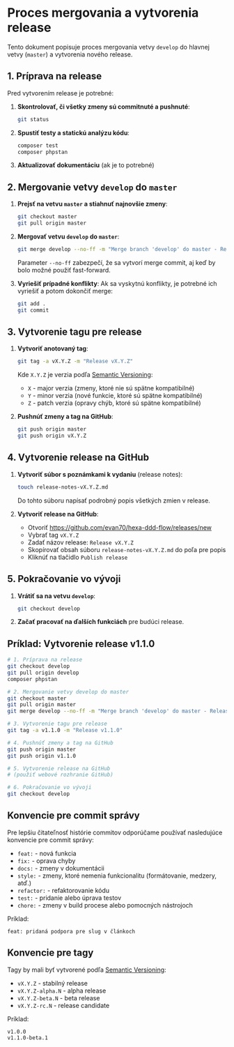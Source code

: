 # Proces mergovania a vytvorenia release

Tento dokument popisuje proces mergovania vetvy `develop` do hlavnej vetvy (`master`) a vytvorenia nového release.

## 1. Príprava na release

Pred vytvorením release je potrebné:

1. **Skontrolovať, či všetky zmeny sú commitnuté a pushnuté**:
   ```bash
   git status
   ```

2. **Spustiť testy a statickú analýzu kódu**:
   ```bash
   composer test
   composer phpstan
   ```

3. **Aktualizovať dokumentáciu** (ak je to potrebné)

## 2. Mergovanie vetvy `develop` do `master`

1. **Prejsť na vetvu `master` a stiahnuť najnovšie zmeny**:
   ```bash
   git checkout master
   git pull origin master
   ```

2. **Mergovať vetvu `develop` do `master`**:
   ```bash
   git merge develop --no-ff -m "Merge branch 'develop' do master - Release vX.Y.Z"
   ```
   
   Parameter `--no-ff` zabezpečí, že sa vytvorí merge commit, aj keď by bolo možné použiť fast-forward.

3. **Vyriešiť prípadné konflikty**:
   Ak sa vyskytnú konflikty, je potrebné ich vyriešiť a potom dokončiť merge:
   ```bash
   git add .
   git commit
   ```

## 3. Vytvorenie tagu pre release

1. **Vytvoriť anotovaný tag**:
   ```bash
   git tag -a vX.Y.Z -m "Release vX.Y.Z"
   ```
   
   Kde `X.Y.Z` je verzia podľa [Semantic Versioning](https://semver.org/):
   - `X` - major verzia (zmeny, ktoré nie sú spätne kompatibilné)
   - `Y` - minor verzia (nové funkcie, ktoré sú spätne kompatibilné)
   - `Z` - patch verzia (opravy chýb, ktoré sú spätne kompatibilné)

2. **Pushnúť zmeny a tag na GitHub**:
   ```bash
   git push origin master
   git push origin vX.Y.Z
   ```

## 4. Vytvorenie release na GitHub

1. **Vytvoriť súbor s poznámkami k vydaniu** (release notes):
   ```bash
   touch release-notes-vX.Y.Z.md
   ```
   
   Do tohto súboru napísať podrobný popis všetkých zmien v release.

2. **Vytvoriť release na GitHub**:
   - Otvoriť https://github.com/evan70/hexa-ddd-flow/releases/new
   - Vybrať tag `vX.Y.Z`
   - Zadať názov release: `Release vX.Y.Z`
   - Skopírovať obsah súboru `release-notes-vX.Y.Z.md` do poľa pre popis
   - Kliknúť na tlačidlo `Publish release`

## 5. Pokračovanie vo vývoji

1. **Vrátiť sa na vetvu `develop`**:
   ```bash
   git checkout develop
   ```

2. **Začať pracovať na ďalších funkciách** pre budúci release.

## Príklad: Vytvorenie release v1.1.0

```bash
# 1. Príprava na release
git checkout develop
git pull origin develop
composer phpstan

# 2. Mergovanie vetvy develop do master
git checkout master
git pull origin master
git merge develop --no-ff -m "Merge branch 'develop' do master - Release v1.1.0"

# 3. Vytvorenie tagu pre release
git tag -a v1.1.0 -m "Release v1.1.0"

# 4. Pushnúť zmeny a tag na GitHub
git push origin master
git push origin v1.1.0

# 5. Vytvorenie release na GitHub
# (použiť webové rozhranie GitHub)

# 6. Pokračovanie vo vývoji
git checkout develop
```

## Konvencie pre commit správy

Pre lepšiu čitateľnosť histórie commitov odporúčame používať nasledujúce konvencie pre commit správy:

- `feat:` - nová funkcia
- `fix:` - oprava chyby
- `docs:` - zmeny v dokumentácii
- `style:` - zmeny, ktoré nemenia funkcionalitu (formátovanie, medzery, atď.)
- `refactor:` - refaktorovanie kódu
- `test:` - pridanie alebo úprava testov
- `chore:` - zmeny v build procese alebo pomocných nástrojoch

Príklad:
```
feat: pridaná podpora pre slug v článkoch
```

## Konvencie pre tagy

Tagy by mali byť vytvorené podľa [Semantic Versioning](https://semver.org/):

- `vX.Y.Z` - stabilný release
- `vX.Y.Z-alpha.N` - alpha release
- `vX.Y.Z-beta.N` - beta release
- `vX.Y.Z-rc.N` - release candidate

Príklad:
```
v1.0.0
v1.1.0-beta.1
```
